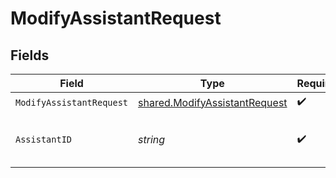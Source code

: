 # ModifyAssistantRequest


## Fields

| Field                                                                                 | Type                                                                                  | Required                                                                              | Description                                                                           |
| ------------------------------------------------------------------------------------- | ------------------------------------------------------------------------------------- | ------------------------------------------------------------------------------------- | ------------------------------------------------------------------------------------- |
| `ModifyAssistantRequest`                                                              | [shared.ModifyAssistantRequest](../../../pkg/models/shared/modifyassistantrequest.md) | :heavy_check_mark:                                                                    | N/A                                                                                   |
| `AssistantID`                                                                         | *string*                                                                              | :heavy_check_mark:                                                                    | The ID of the assistant to modify.                                                    |